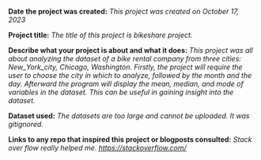 **Date the project was created:** _This project was created on October 17, 2023_

**Project title:** _The title of this project is bikeshare project._

**Describe what your project is about and what it does:** _This project was all about analyzing the dataset of a bike rental company from three cities: New_York_city, Chicago, Washington. Firstly, the project will require the user to choose the city in which to analyze, followed by the month and the day. Afterward the program will display the mean, median, and mode of variables in the dataset. This can be useful in gaining insight into the dataset._

**Dataset used:** _The datasets are too large and cannot be uploaded. It was gitignored._

**Links to any repo that inspired this project or blogposts consulted:** _Stack over flow really helped me. https://stackoverflow.com/_
